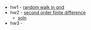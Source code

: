 - hw1 - [random walk in grid](src/20grid_random_walk_01.ipynb) 
- hw2 - [second order finite difference](src/20fd2.ipynb)
    - [soln](src/20fd2_soln.ipynb)
- hw3 - 
